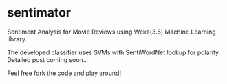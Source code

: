 sentimator
==========

Sentiment Analysis for Movie Reviews using Weka(3.6) Machine Learning library.

The developed classifier uses SVMs with SentiWordNet lookup for polarity. Detailed post coming soon..

Feel free fork the code and play around!
